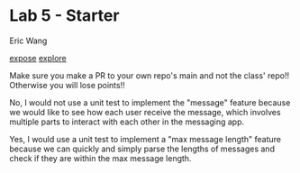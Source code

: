 # Lab 5 - Starter

Eric Wang

[expose](https://erw004.github.io/cse-110-lab-5/expose.html)
[explore](https://erw004.github.io/cse-110-lab-5/explore.html)

Make sure you make a PR to your own repo's main and not the class' repo!! Otherwise you will lose points!!

No, I would not use a unit test to implement the "message" feature because we would like to see how each user receive the message, which involves multiple parts to interact with each other in the messaging app.

Yes, I would use a unit test to implement a "max message length" feature because we can quickly and simply parse the lengths of messages and check if they are within the max message length.
